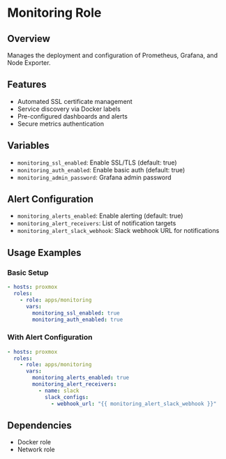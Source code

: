 # Monitoring Role

## Overview
Manages the deployment and configuration of Prometheus, Grafana, and Node Exporter.

## Features
- Automated SSL certificate management
- Service discovery via Docker labels
- Pre-configured dashboards and alerts
- Secure metrics authentication

## Variables
- `monitoring_ssl_enabled`: Enable SSL/TLS (default: true)
- `monitoring_auth_enabled`: Enable basic auth (default: true)
- `monitoring_admin_password`: Grafana admin password

## Alert Configuration
- `monitoring_alerts_enabled`: Enable alerting (default: true)
- `monitoring_alert_receivers`: List of notification targets
- `monitoring_alert_slack_webhook`: Slack webhook URL for notifications

## Usage Examples

### Basic Setup
```yaml
- hosts: proxmox
  roles:
    - role: apps/monitoring
      vars:
        monitoring_ssl_enabled: true
        monitoring_auth_enabled: true
```

### With Alert Configuration
```yaml
- hosts: proxmox
  roles:
    - role: apps/monitoring
      vars:
        monitoring_alerts_enabled: true
        monitoring_alert_receivers:
          - name: slack
            slack_configs:
              - webhook_url: "{{ monitoring_alert_slack_webhook }}"
```

## Dependencies
- Docker role
- Network role
